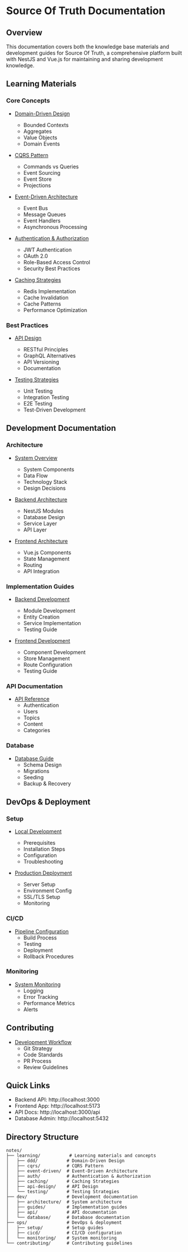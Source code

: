 # Source Of Truth Documentation

## Overview

This documentation covers both the knowledge base materials and development guides for Source Of Truth, a comprehensive platform built with NestJS and Vue.js for maintaining and sharing development knowledge.

## Learning Materials

### Core Concepts

- [Domain-Driven Design](./learning/ddd/README.md)

  - Bounded Contexts
  - Aggregates
  - Value Objects
  - Domain Events

- [CQRS Pattern](./learning/cqrs/README.md)

  - Commands vs Queries
  - Event Sourcing
  - Event Store
  - Projections

- [Event-Driven Architecture](./learning/event-driven/README.md)

  - Event Bus
  - Message Queues
  - Event Handlers
  - Asynchronous Processing

- [Authentication & Authorization](./learning/auth/README.md)

  - JWT Authentication
  - OAuth 2.0
  - Role-Based Access Control
  - Security Best Practices

- [Caching Strategies](./learning/caching/README.md)
  - Redis Implementation
  - Cache Invalidation
  - Cache Patterns
  - Performance Optimization

### Best Practices

- [API Design](./learning/api-design/README.md)

  - RESTful Principles
  - GraphQL Alternatives
  - API Versioning
  - Documentation

- [Testing Strategies](./learning/testing/README.md)
  - Unit Testing
  - Integration Testing
  - E2E Testing
  - Test-Driven Development

## Development Documentation

### Architecture

- [System Overview](./dev/architecture/OVERVIEW.md)

  - System Components
  - Data Flow
  - Technology Stack
  - Design Decisions

- [Backend Architecture](./dev/architecture/BACKEND.md)

  - NestJS Modules
  - Database Design
  - Service Layer
  - API Layer

- [Frontend Architecture](./dev/architecture/FRONTEND.md)
  - Vue.js Components
  - State Management
  - Routing
  - API Integration

### Implementation Guides

- [Backend Development](./dev/guides/BACKEND.md)

  - Module Development
  - Entity Creation
  - Service Implementation
  - Testing Guide

- [Frontend Development](./dev/guides/FRONTEND.md)
  - Component Development
  - Store Management
  - Route Configuration
  - Testing Guide

### API Documentation

- [API Reference](./dev/api/README.md)
  - Authentication
  - Users
  - Topics
  - Content
  - Categories

### Database

- [Database Guide](./dev/database/README.md)
  - Schema Design
  - Migrations
  - Seeding
  - Backup & Recovery

## DevOps & Deployment

### Setup

- [Local Development](./ops/setup/LOCAL.md)

  - Prerequisites
  - Installation Steps
  - Configuration
  - Troubleshooting

- [Production Deployment](./ops/setup/PRODUCTION.md)
  - Server Setup
  - Environment Config
  - SSL/TLS Setup
  - Monitoring

### CI/CD

- [Pipeline Configuration](./ops/cicd/PIPELINE.md)
  - Build Process
  - Testing
  - Deployment
  - Rollback Procedures

### Monitoring

- [System Monitoring](./ops/monitoring/README.md)
  - Logging
  - Error Tracking
  - Performance Metrics
  - Alerts

## Contributing

- [Development Workflow](./contributing/WORKFLOW.md)
  - Git Strategy
  - Code Standards
  - PR Process
  - Review Guidelines

## Quick Links

- Backend API: http://localhost:3000
- Frontend App: http://localhost:5173
- API Docs: http://localhost:3000/api
- Database Admin: http://localhost:5432

## Directory Structure

```
notes/
├── learning/           # Learning materials and concepts
│   ├── ddd/           # Domain-Driven Design
│   ├── cqrs/          # CQRS Pattern
│   ├── event-driven/  # Event-Driven Architecture
│   ├── auth/          # Authentication & Authorization
│   ├── caching/       # Caching Strategies
│   ├── api-design/    # API Design
│   └── testing/       # Testing Strategies
├── dev/               # Development documentation
│   ├── architecture/  # System architecture
│   ├── guides/        # Implementation guides
│   ├── api/           # API documentation
│   └── database/      # Database documentation
├── ops/               # DevOps & deployment
│   ├── setup/         # Setup guides
│   ├── cicd/          # CI/CD configuration
│   └── monitoring/    # System monitoring
└── contributing/      # Contributing guidelines
```

